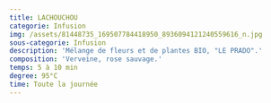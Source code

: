 ```yaml
---
title: LACHOUCHOU
categorie: Infusion
img: /assets/81448735_169507784418950_8936094121240559616_n.jpg
sous-categorie: Infusion
description: 'Mélange de fleurs et de plantes BIO, "LE PRADO".'
composition: 'Verveine, rose sauvage.'
temps: 5 à 10 min
degree: 95°C
time: Toute la journée
---
```


